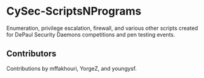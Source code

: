 # CySec-ScriptsNPrograms

Enumeration, privilege escalation, firewall, and various other scripts created for DePaul Security Daemons competitions and pen testing events.

## Contributors

Contributions by mffakhouri, YorgeZ, and youngysf.

